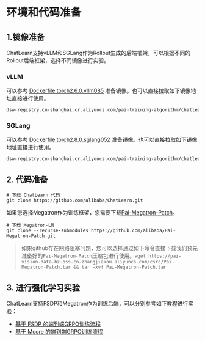 # 环境和代码准备

## 1.镜像准备

ChatLearn支持vLLM和SGLang作为Rollout生成的后端框架，可以根据不同的Rollout后端框架，选择不同镜像进行实验。

### vLLM
可以参考 [Dockerfile.torch2.6.0.vllm085](https://github.com/alibaba/ChatLearn/blob/main/docker/torch/Dockerfile.torch2.6.0.vllm085) 准备镜像。也可以直接拉取如下镜像地址直接进行使用。

```bash
dsw-registry.cn-shanghai.cr.aliyuncs.com/pai-training-algorithm/chatlearn:torch2.6.0-vllm0.8.5-ubuntu24.04-cuda12.6-py312
```

### SGLang

可以参考 [Dockerfile.torch2.8.0.sglang052](https://github.com/alibaba/ChatLearn/blob/main/docker/torch/Dockerfile.torch2.8.0.sglang052) 准备镜像。也可以直接拉取如下镜像地址直接进行使用。

```bash
dsw-registry.cn-shanghai.cr.aliyuncs.com/pai-training-algorithm/chatlearn:torch2.8.0-sglang0.5.1-ubuntu24.04-cuda12.6-py312
```

## 2. 代码准备

```
# 下载 ChatLearn 代码
git clone https://github.com/alibaba/ChatLearn.git 
```

如果您选择Megatron作为训练框架，您需要下载[Pai-Megatron-Patch](https://github.com/alibaba/Pai-Megatron-Patch)。

```
# 下载 Megatron-LM
git clone --recurse-submodules https://github.com/alibaba/Pai-Megatron-Patch.git
```

> 如果github存在网络阻塞问题，您可以选择通过如下命令直接下载我们预先准备好的`Pai-Megatron-Patch`压缩包进行使用。`wget https://pai-vision-data-hz.oss-cn-zhangjiakou.aliyuncs.com/csrc/Pai-Megatron-Patch.tar && tar -xvf Pai-Megatron-Patch.tar`

## 3. 进行强化学习实验

ChatLearn支持FSDP和Megatron作为训练后端，可以分别参考如下教程进行实验：

- [基于 FSDP 的端到端GRPO训练流程](https://github.com/alibaba/ChatLearn/blob/main/docs/zh/tutorial/tutorial_grpo_fsdp.md)
- [基于 Mcore 的端到端GRPO训练流程](https://github.com/alibaba/ChatLearn/blob/main/docs/zh/tutorial/tutorial_grpo_mcore.md)
